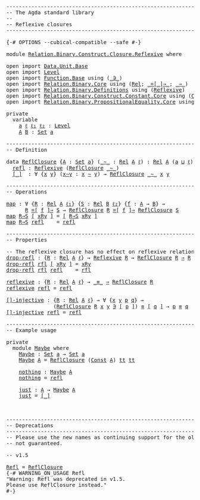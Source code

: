 <pre class="Agda"><a id="1" class="Comment">------------------------------------------------------------------------</a>
<a id="74" class="Comment">-- The Agda standard library</a>
<a id="103" class="Comment">--</a>
<a id="106" class="Comment">-- Reflexive closures</a>
<a id="128" class="Comment">------------------------------------------------------------------------</a>

<a id="202" class="Symbol">{-#</a> <a id="206" class="Keyword">OPTIONS</a> <a id="214" class="Pragma">--cubical-compatible</a> <a id="235" class="Pragma">--safe</a> <a id="242" class="Symbol">#-}</a>

<a id="247" class="Keyword">module</a> <a id="254" href="Relation.Binary.Construct.Closure.Reflexive.html" class="Module">Relation.Binary.Construct.Closure.Reflexive</a> <a id="298" class="Keyword">where</a>

<a id="305" class="Keyword">open</a> <a id="310" class="Keyword">import</a> <a id="317" href="Data.Unit.Base.html" class="Module">Data.Unit.Base</a>
<a id="332" class="Keyword">open</a> <a id="337" class="Keyword">import</a> <a id="344" href="Level.html" class="Module">Level</a>
<a id="350" class="Keyword">open</a> <a id="355" class="Keyword">import</a> <a id="362" href="Function.Base.html" class="Module">Function.Base</a> <a id="376" class="Keyword">using</a> <a id="382" class="Symbol">(</a><a id="383" href="Function.Base.html#4486" class="Function Operator">_∋_</a><a id="386" class="Symbol">)</a>
<a id="388" class="Keyword">open</a> <a id="393" class="Keyword">import</a> <a id="400" href="Relation.Binary.Core.html" class="Module">Relation.Binary.Core</a> <a id="421" class="Keyword">using</a> <a id="427" class="Symbol">(</a><a id="428" href="Relation.Binary.Core.html#896" class="Function">Rel</a><a id="431" class="Symbol">;</a> <a id="433" href="Relation.Binary.Core.html#1474" class="Function Operator">_=[_]⇒_</a><a id="440" class="Symbol">;</a> <a id="442" href="Relation.Binary.Core.html#1268" class="Function Operator">_⇒_</a><a id="445" class="Symbol">)</a>
<a id="447" class="Keyword">open</a> <a id="452" class="Keyword">import</a> <a id="459" href="Relation.Binary.Definitions.html" class="Module">Relation.Binary.Definitions</a> <a id="487" class="Keyword">using</a> <a id="493" class="Symbol">(</a><a id="494" href="Relation.Binary.Definitions.html#1332" class="Function">Reflexive</a><a id="503" class="Symbol">)</a>
<a id="505" class="Keyword">open</a> <a id="510" class="Keyword">import</a> <a id="517" href="Relation.Binary.Construct.Constant.Core.html" class="Module">Relation.Binary.Construct.Constant.Core</a> <a id="557" class="Keyword">using</a> <a id="563" class="Symbol">(</a><a id="564" href="Relation.Binary.Construct.Constant.Core.html#542" class="Function">Const</a><a id="569" class="Symbol">)</a>
<a id="571" class="Keyword">open</a> <a id="576" class="Keyword">import</a> <a id="583" href="Relation.Binary.PropositionalEquality.Core.html" class="Module">Relation.Binary.PropositionalEquality.Core</a> <a id="626" class="Keyword">using</a> <a id="632" class="Symbol">(</a><a id="633" href="Agda.Builtin.Equality.html#150" class="Datatype Operator">_≡_</a> <a id="637" class="Symbol">;</a> <a id="639" href="Agda.Builtin.Equality.html#207" class="InductiveConstructor">refl</a><a id="643" class="Symbol">)</a>

<a id="646" class="Keyword">private</a>
  <a id="656" class="Keyword">variable</a>
    <a id="669" href="Relation.Binary.Construct.Closure.Reflexive.html#669" class="Generalizable">a</a> <a id="671" href="Relation.Binary.Construct.Closure.Reflexive.html#671" class="Generalizable">ℓ</a> <a id="673" href="Relation.Binary.Construct.Closure.Reflexive.html#673" class="Generalizable">ℓ₁</a> <a id="676" href="Relation.Binary.Construct.Closure.Reflexive.html#676" class="Generalizable">ℓ₂</a> <a id="679" class="Symbol">:</a> <a id="681" href="Agda.Primitive.html#742" class="Postulate">Level</a>
    <a id="691" href="Relation.Binary.Construct.Closure.Reflexive.html#691" class="Generalizable">A</a> <a id="693" href="Relation.Binary.Construct.Closure.Reflexive.html#693" class="Generalizable">B</a> <a id="695" class="Symbol">:</a> <a id="697" href="Agda.Primitive.html#388" class="Primitive">Set</a> <a id="701" href="Relation.Binary.Construct.Closure.Reflexive.html#669" class="Generalizable">a</a>

<a id="704" class="Comment">------------------------------------------------------------------------</a>
<a id="777" class="Comment">-- Definition</a>

<a id="792" class="Keyword">data</a> <a id="ReflClosure"></a><a id="797" href="Relation.Binary.Construct.Closure.Reflexive.html#797" class="Datatype">ReflClosure</a> <a id="809" class="Symbol">{</a><a id="810" href="Relation.Binary.Construct.Closure.Reflexive.html#810" class="Bound">A</a> <a id="812" class="Symbol">:</a> <a id="814" href="Agda.Primitive.html#388" class="Primitive">Set</a> <a id="818" href="Relation.Binary.Construct.Closure.Reflexive.html#669" class="Generalizable">a</a><a id="819" class="Symbol">}</a> <a id="821" class="Symbol">(</a><a id="822" href="Relation.Binary.Construct.Closure.Reflexive.html#822" class="Bound Operator">_∼_</a> <a id="826" class="Symbol">:</a> <a id="828" href="Relation.Binary.Core.html#896" class="Function">Rel</a> <a id="832" href="Relation.Binary.Construct.Closure.Reflexive.html#810" class="Bound">A</a> <a id="834" href="Relation.Binary.Construct.Closure.Reflexive.html#671" class="Generalizable">ℓ</a><a id="835" class="Symbol">)</a> <a id="837" class="Symbol">:</a> <a id="839" href="Relation.Binary.Core.html#896" class="Function">Rel</a> <a id="843" href="Relation.Binary.Construct.Closure.Reflexive.html#810" class="Bound">A</a> <a id="845" class="Symbol">(</a><a id="846" href="Relation.Binary.Construct.Closure.Reflexive.html#818" class="Bound">a</a> <a id="848" href="Agda.Primitive.html#961" class="Primitive Operator">⊔</a> <a id="850" href="Relation.Binary.Construct.Closure.Reflexive.html#834" class="Bound">ℓ</a><a id="851" class="Symbol">)</a> <a id="853" class="Keyword">where</a>
  <a id="ReflClosure.refl"></a><a id="861" href="Relation.Binary.Construct.Closure.Reflexive.html#861" class="InductiveConstructor">refl</a> <a id="866" class="Symbol">:</a> <a id="868" href="Relation.Binary.Definitions.html#1332" class="Function">Reflexive</a> <a id="878" class="Symbol">(</a><a id="879" href="Relation.Binary.Construct.Closure.Reflexive.html#797" class="Datatype">ReflClosure</a> <a id="891" href="Relation.Binary.Construct.Closure.Reflexive.html#822" class="Bound Operator">_∼_</a><a id="894" class="Symbol">)</a>
  <a id="ReflClosure.[_]"></a><a id="898" href="Relation.Binary.Construct.Closure.Reflexive.html#898" class="InductiveConstructor Operator">[_]</a>  <a id="903" class="Symbol">:</a> <a id="905" class="Symbol">∀</a> <a id="907" class="Symbol">{</a><a id="908" href="Relation.Binary.Construct.Closure.Reflexive.html#908" class="Bound">x</a> <a id="910" href="Relation.Binary.Construct.Closure.Reflexive.html#910" class="Bound">y</a><a id="911" class="Symbol">}</a> <a id="913" class="Symbol">(</a><a id="914" href="Relation.Binary.Construct.Closure.Reflexive.html#914" class="Bound">x∼y</a> <a id="918" class="Symbol">:</a> <a id="920" href="Relation.Binary.Construct.Closure.Reflexive.html#908" class="Bound">x</a> <a id="922" href="Relation.Binary.Construct.Closure.Reflexive.html#822" class="Bound Operator">∼</a> <a id="924" href="Relation.Binary.Construct.Closure.Reflexive.html#910" class="Bound">y</a><a id="925" class="Symbol">)</a> <a id="927" class="Symbol">→</a> <a id="929" href="Relation.Binary.Construct.Closure.Reflexive.html#797" class="Datatype">ReflClosure</a> <a id="941" href="Relation.Binary.Construct.Closure.Reflexive.html#822" class="Bound Operator">_∼_</a> <a id="945" href="Relation.Binary.Construct.Closure.Reflexive.html#908" class="Bound">x</a> <a id="947" href="Relation.Binary.Construct.Closure.Reflexive.html#910" class="Bound">y</a>

<a id="950" class="Comment">------------------------------------------------------------------------</a>
<a id="1023" class="Comment">-- Operations</a>

<a id="map"></a><a id="1038" href="Relation.Binary.Construct.Closure.Reflexive.html#1038" class="Function">map</a> <a id="1042" class="Symbol">:</a> <a id="1044" class="Symbol">∀</a> <a id="1046" class="Symbol">{</a><a id="1047" href="Relation.Binary.Construct.Closure.Reflexive.html#1047" class="Bound">R</a> <a id="1049" class="Symbol">:</a> <a id="1051" href="Relation.Binary.Core.html#896" class="Function">Rel</a> <a id="1055" href="Relation.Binary.Construct.Closure.Reflexive.html#691" class="Generalizable">A</a> <a id="1057" href="Relation.Binary.Construct.Closure.Reflexive.html#673" class="Generalizable">ℓ₁</a><a id="1059" class="Symbol">}</a> <a id="1061" class="Symbol">{</a><a id="1062" href="Relation.Binary.Construct.Closure.Reflexive.html#1062" class="Bound">S</a> <a id="1064" class="Symbol">:</a> <a id="1066" href="Relation.Binary.Core.html#896" class="Function">Rel</a> <a id="1070" href="Relation.Binary.Construct.Closure.Reflexive.html#693" class="Generalizable">B</a> <a id="1072" href="Relation.Binary.Construct.Closure.Reflexive.html#676" class="Generalizable">ℓ₂</a><a id="1074" class="Symbol">}</a> <a id="1076" class="Symbol">{</a><a id="1077" href="Relation.Binary.Construct.Closure.Reflexive.html#1077" class="Bound">f</a> <a id="1079" class="Symbol">:</a> <a id="1081" href="Relation.Binary.Construct.Closure.Reflexive.html#691" class="Generalizable">A</a> <a id="1083" class="Symbol">→</a> <a id="1085" href="Relation.Binary.Construct.Closure.Reflexive.html#693" class="Generalizable">B</a><a id="1086" class="Symbol">}</a> <a id="1088" class="Symbol">→</a>
      <a id="1096" href="Relation.Binary.Construct.Closure.Reflexive.html#1047" class="Bound">R</a> <a id="1098" href="Relation.Binary.Core.html#1474" class="Function Operator">=[</a> <a id="1101" href="Relation.Binary.Construct.Closure.Reflexive.html#1077" class="Bound">f</a> <a id="1103" href="Relation.Binary.Core.html#1474" class="Function Operator">]⇒</a> <a id="1106" href="Relation.Binary.Construct.Closure.Reflexive.html#1062" class="Bound">S</a> <a id="1108" class="Symbol">→</a> <a id="1110" href="Relation.Binary.Construct.Closure.Reflexive.html#797" class="Datatype">ReflClosure</a> <a id="1122" href="Relation.Binary.Construct.Closure.Reflexive.html#1047" class="Bound">R</a> <a id="1124" href="Relation.Binary.Core.html#1474" class="Function Operator">=[</a> <a id="1127" href="Relation.Binary.Construct.Closure.Reflexive.html#1077" class="Bound">f</a> <a id="1129" href="Relation.Binary.Core.html#1474" class="Function Operator">]⇒</a> <a id="1132" href="Relation.Binary.Construct.Closure.Reflexive.html#797" class="Datatype">ReflClosure</a> <a id="1144" href="Relation.Binary.Construct.Closure.Reflexive.html#1062" class="Bound">S</a>
<a id="1146" href="Relation.Binary.Construct.Closure.Reflexive.html#1038" class="Function">map</a> <a id="1150" href="Relation.Binary.Construct.Closure.Reflexive.html#1150" class="Bound">R⇒S</a> <a id="1154" href="Relation.Binary.Construct.Closure.Reflexive.html#898" class="InductiveConstructor Operator">[</a> <a id="1156" href="Relation.Binary.Construct.Closure.Reflexive.html#1156" class="Bound">xRy</a> <a id="1160" href="Relation.Binary.Construct.Closure.Reflexive.html#898" class="InductiveConstructor Operator">]</a> <a id="1162" class="Symbol">=</a> <a id="1164" href="Relation.Binary.Construct.Closure.Reflexive.html#898" class="InductiveConstructor Operator">[</a> <a id="1166" href="Relation.Binary.Construct.Closure.Reflexive.html#1150" class="Bound">R⇒S</a> <a id="1170" href="Relation.Binary.Construct.Closure.Reflexive.html#1156" class="Bound">xRy</a> <a id="1174" href="Relation.Binary.Construct.Closure.Reflexive.html#898" class="InductiveConstructor Operator">]</a>
<a id="1176" href="Relation.Binary.Construct.Closure.Reflexive.html#1038" class="Function">map</a> <a id="1180" href="Relation.Binary.Construct.Closure.Reflexive.html#1180" class="Bound">R⇒S</a> <a id="1184" href="Relation.Binary.Construct.Closure.Reflexive.html#861" class="InductiveConstructor">refl</a>    <a id="1192" class="Symbol">=</a> <a id="1194" href="Relation.Binary.Construct.Closure.Reflexive.html#861" class="InductiveConstructor">refl</a>

<a id="1200" class="Comment">------------------------------------------------------------------------</a>
<a id="1273" class="Comment">-- Properties</a>

<a id="1288" class="Comment">-- The reflexive closure has no effect on reflexive relations.</a>
<a id="drop-refl"></a><a id="1351" href="Relation.Binary.Construct.Closure.Reflexive.html#1351" class="Function">drop-refl</a> <a id="1361" class="Symbol">:</a> <a id="1363" class="Symbol">{</a><a id="1364" href="Relation.Binary.Construct.Closure.Reflexive.html#1364" class="Bound">R</a> <a id="1366" class="Symbol">:</a> <a id="1368" href="Relation.Binary.Core.html#896" class="Function">Rel</a> <a id="1372" href="Relation.Binary.Construct.Closure.Reflexive.html#691" class="Generalizable">A</a> <a id="1374" href="Relation.Binary.Construct.Closure.Reflexive.html#671" class="Generalizable">ℓ</a><a id="1375" class="Symbol">}</a> <a id="1377" class="Symbol">→</a> <a id="1379" href="Relation.Binary.Definitions.html#1332" class="Function">Reflexive</a> <a id="1389" href="Relation.Binary.Construct.Closure.Reflexive.html#1364" class="Bound">R</a> <a id="1391" class="Symbol">→</a> <a id="1393" href="Relation.Binary.Construct.Closure.Reflexive.html#797" class="Datatype">ReflClosure</a> <a id="1405" href="Relation.Binary.Construct.Closure.Reflexive.html#1364" class="Bound">R</a> <a id="1407" href="Relation.Binary.Core.html#1268" class="Function Operator">⇒</a> <a id="1409" href="Relation.Binary.Construct.Closure.Reflexive.html#1364" class="Bound">R</a>
<a id="1411" href="Relation.Binary.Construct.Closure.Reflexive.html#1351" class="Function">drop-refl</a> <a id="1421" href="Relation.Binary.Construct.Closure.Reflexive.html#1421" class="Bound">rfl</a> <a id="1425" href="Relation.Binary.Construct.Closure.Reflexive.html#898" class="InductiveConstructor Operator">[</a> <a id="1427" href="Relation.Binary.Construct.Closure.Reflexive.html#1427" class="Bound">xRy</a> <a id="1431" href="Relation.Binary.Construct.Closure.Reflexive.html#898" class="InductiveConstructor Operator">]</a> <a id="1433" class="Symbol">=</a> <a id="1435" href="Relation.Binary.Construct.Closure.Reflexive.html#1427" class="Bound">xRy</a>
<a id="1439" href="Relation.Binary.Construct.Closure.Reflexive.html#1351" class="Function">drop-refl</a> <a id="1449" href="Relation.Binary.Construct.Closure.Reflexive.html#1449" class="Bound">rfl</a> <a id="1453" href="Relation.Binary.Construct.Closure.Reflexive.html#861" class="InductiveConstructor">refl</a>    <a id="1461" class="Symbol">=</a> <a id="1463" href="Relation.Binary.Construct.Closure.Reflexive.html#1449" class="Bound">rfl</a>

<a id="reflexive"></a><a id="1468" href="Relation.Binary.Construct.Closure.Reflexive.html#1468" class="Function">reflexive</a> <a id="1478" class="Symbol">:</a> <a id="1480" class="Symbol">{</a><a id="1481" href="Relation.Binary.Construct.Closure.Reflexive.html#1481" class="Bound">R</a> <a id="1483" class="Symbol">:</a> <a id="1485" href="Relation.Binary.Core.html#896" class="Function">Rel</a> <a id="1489" href="Relation.Binary.Construct.Closure.Reflexive.html#691" class="Generalizable">A</a> <a id="1491" href="Relation.Binary.Construct.Closure.Reflexive.html#671" class="Generalizable">ℓ</a><a id="1492" class="Symbol">}</a> <a id="1494" class="Symbol">→</a> <a id="1496" href="Agda.Builtin.Equality.html#150" class="Datatype Operator">_≡_</a> <a id="1500" href="Relation.Binary.Core.html#1268" class="Function Operator">⇒</a> <a id="1502" href="Relation.Binary.Construct.Closure.Reflexive.html#797" class="Datatype">ReflClosure</a> <a id="1514" href="Relation.Binary.Construct.Closure.Reflexive.html#1481" class="Bound">R</a>
<a id="1516" href="Relation.Binary.Construct.Closure.Reflexive.html#1468" class="Function">reflexive</a> <a id="1526" href="Agda.Builtin.Equality.html#207" class="InductiveConstructor">refl</a> <a id="1531" class="Symbol">=</a> <a id="1533" href="Relation.Binary.Construct.Closure.Reflexive.html#861" class="InductiveConstructor">refl</a>

<a id="[]-injective"></a><a id="1539" href="Relation.Binary.Construct.Closure.Reflexive.html#1539" class="Function">[]-injective</a> <a id="1552" class="Symbol">:</a> <a id="1554" class="Symbol">{</a><a id="1555" href="Relation.Binary.Construct.Closure.Reflexive.html#1555" class="Bound">R</a> <a id="1557" class="Symbol">:</a> <a id="1559" href="Relation.Binary.Core.html#896" class="Function">Rel</a> <a id="1563" href="Relation.Binary.Construct.Closure.Reflexive.html#691" class="Generalizable">A</a> <a id="1565" href="Relation.Binary.Construct.Closure.Reflexive.html#671" class="Generalizable">ℓ</a><a id="1566" class="Symbol">}</a> <a id="1568" class="Symbol">→</a> <a id="1570" class="Symbol">∀</a> <a id="1572" class="Symbol">{</a><a id="1573" href="Relation.Binary.Construct.Closure.Reflexive.html#1573" class="Bound">x</a> <a id="1575" href="Relation.Binary.Construct.Closure.Reflexive.html#1575" class="Bound">y</a> <a id="1577" href="Relation.Binary.Construct.Closure.Reflexive.html#1577" class="Bound">p</a> <a id="1579" href="Relation.Binary.Construct.Closure.Reflexive.html#1579" class="Bound">q</a><a id="1580" class="Symbol">}</a> <a id="1582" class="Symbol">→</a>
               <a id="1599" class="Symbol">(</a><a id="1600" href="Relation.Binary.Construct.Closure.Reflexive.html#797" class="Datatype">ReflClosure</a> <a id="1612" href="Relation.Binary.Construct.Closure.Reflexive.html#1555" class="Bound">R</a> <a id="1614" href="Relation.Binary.Construct.Closure.Reflexive.html#1573" class="Bound">x</a> <a id="1616" href="Relation.Binary.Construct.Closure.Reflexive.html#1575" class="Bound">y</a> <a id="1618" href="Function.Base.html#4486" class="Function Operator">∋</a> <a id="1620" href="Relation.Binary.Construct.Closure.Reflexive.html#898" class="InductiveConstructor Operator">[</a> <a id="1622" href="Relation.Binary.Construct.Closure.Reflexive.html#1577" class="Bound">p</a> <a id="1624" href="Relation.Binary.Construct.Closure.Reflexive.html#898" class="InductiveConstructor Operator">]</a><a id="1625" class="Symbol">)</a> <a id="1627" href="Agda.Builtin.Equality.html#150" class="Datatype Operator">≡</a> <a id="1629" href="Relation.Binary.Construct.Closure.Reflexive.html#898" class="InductiveConstructor Operator">[</a> <a id="1631" href="Relation.Binary.Construct.Closure.Reflexive.html#1579" class="Bound">q</a> <a id="1633" href="Relation.Binary.Construct.Closure.Reflexive.html#898" class="InductiveConstructor Operator">]</a> <a id="1635" class="Symbol">→</a> <a id="1637" href="Relation.Binary.Construct.Closure.Reflexive.html#1577" class="Bound">p</a> <a id="1639" href="Agda.Builtin.Equality.html#150" class="Datatype Operator">≡</a> <a id="1641" href="Relation.Binary.Construct.Closure.Reflexive.html#1579" class="Bound">q</a>
<a id="1643" href="Relation.Binary.Construct.Closure.Reflexive.html#1539" class="Function">[]-injective</a> <a id="1656" href="Agda.Builtin.Equality.html#207" class="InductiveConstructor">refl</a> <a id="1661" class="Symbol">=</a> <a id="1663" href="Agda.Builtin.Equality.html#207" class="InductiveConstructor">refl</a>

<a id="1669" class="Comment">------------------------------------------------------------------------</a>
<a id="1742" class="Comment">-- Example usage</a>

<a id="1760" class="Keyword">private</a>
  <a id="1770" class="Keyword">module</a> <a id="Maybe"></a><a id="1777" href="Relation.Binary.Construct.Closure.Reflexive.html#1777" class="Module">Maybe</a> <a id="1783" class="Keyword">where</a>
    <a id="Maybe.Maybe"></a><a id="1793" href="Relation.Binary.Construct.Closure.Reflexive.html#1793" class="Function">Maybe</a> <a id="1799" class="Symbol">:</a> <a id="1801" href="Agda.Primitive.html#388" class="Primitive">Set</a> <a id="1805" href="Relation.Binary.Construct.Closure.Reflexive.html#669" class="Generalizable">a</a> <a id="1807" class="Symbol">→</a> <a id="1809" href="Agda.Primitive.html#388" class="Primitive">Set</a> <a id="1813" href="Relation.Binary.Construct.Closure.Reflexive.html#669" class="Generalizable">a</a>
    <a id="1819" href="Relation.Binary.Construct.Closure.Reflexive.html#1793" class="Function">Maybe</a> <a id="1825" href="Relation.Binary.Construct.Closure.Reflexive.html#1825" class="Bound">A</a> <a id="1827" class="Symbol">=</a> <a id="1829" href="Relation.Binary.Construct.Closure.Reflexive.html#797" class="Datatype">ReflClosure</a> <a id="1841" class="Symbol">(</a><a id="1842" href="Relation.Binary.Construct.Constant.Core.html#542" class="Function">Const</a> <a id="1848" href="Relation.Binary.Construct.Closure.Reflexive.html#1825" class="Bound">A</a><a id="1849" class="Symbol">)</a> <a id="1851" href="Agda.Builtin.Unit.html#212" class="InductiveConstructor">tt</a> <a id="1854" href="Agda.Builtin.Unit.html#212" class="InductiveConstructor">tt</a>

    <a id="Maybe.nothing"></a><a id="1862" href="Relation.Binary.Construct.Closure.Reflexive.html#1862" class="Function">nothing</a> <a id="1870" class="Symbol">:</a> <a id="1872" href="Relation.Binary.Construct.Closure.Reflexive.html#1793" class="Function">Maybe</a> <a id="1878" href="Relation.Binary.Construct.Closure.Reflexive.html#691" class="Generalizable">A</a>
    <a id="1884" href="Relation.Binary.Construct.Closure.Reflexive.html#1862" class="Function">nothing</a> <a id="1892" class="Symbol">=</a> <a id="1894" href="Relation.Binary.Construct.Closure.Reflexive.html#861" class="InductiveConstructor">refl</a>

    <a id="Maybe.just"></a><a id="1904" href="Relation.Binary.Construct.Closure.Reflexive.html#1904" class="Function">just</a> <a id="1909" class="Symbol">:</a> <a id="1911" href="Relation.Binary.Construct.Closure.Reflexive.html#691" class="Generalizable">A</a> <a id="1913" class="Symbol">→</a> <a id="1915" href="Relation.Binary.Construct.Closure.Reflexive.html#1793" class="Function">Maybe</a> <a id="1921" href="Relation.Binary.Construct.Closure.Reflexive.html#691" class="Generalizable">A</a>
    <a id="1927" href="Relation.Binary.Construct.Closure.Reflexive.html#1904" class="Function">just</a> <a id="1932" class="Symbol">=</a> <a id="1934" href="Relation.Binary.Construct.Closure.Reflexive.html#898" class="InductiveConstructor Operator">[_]</a>



<a id="1941" class="Comment">------------------------------------------------------------------------</a>
<a id="2014" class="Comment">-- Deprecations</a>
<a id="2030" class="Comment">------------------------------------------------------------------------</a>
<a id="2103" class="Comment">-- Please use the new names as continuing support for the old names is</a>
<a id="2174" class="Comment">-- not guaranteed.</a>

<a id="2194" class="Comment">-- v1.5</a>

<a id="Refl"></a><a id="2203" href="Relation.Binary.Construct.Closure.Reflexive.html#2203" class="Function">Refl</a> <a id="2208" class="Symbol">=</a> <a id="2210" href="Relation.Binary.Construct.Closure.Reflexive.html#797" class="Datatype">ReflClosure</a>
<a id="2222" class="Symbol">{-#</a> <a id="2226" class="Keyword">WARNING_ON_USAGE</a> <a id="2243" class="Pragma">Refl</a>
<a id="2248" class="String">&quot;Warning: Refl was deprecated in v1.5.
Please use ReflClosure instead.&quot;</a>
<a id="2320" class="Symbol">#-}</a>
</pre>
